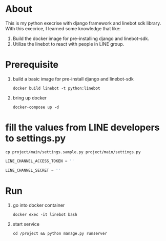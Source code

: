 # About
This is my python execrise with django framework and linebot sdk library.
With this execrice, I learned some knowledge that like:

1. Build the docker image for pre-installing django and linebot-sdk.
2. Utilize the linebot to react with people in LINE group.


# Prerequisite

1. build a basic image for pre-install django and linebot-sdk

   `docker build linebot -t python:linebot`

2. bring up docker

   `docker-compose up -d`

# fill the values from LINE developers to settings.py

   `cp project/main/settings.sample.py project/main/settings.py`


```python
LINE_CHANNEL_ACCESS_TOKEN = ''

LINE_CHANNEL_SECRET = ''
```

# Run

1. go into docker container

   `docker exec -it linebot bash`

3. start service

   `cd /project && python manage.py runserver`


   
